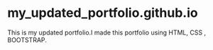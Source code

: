 # my_updated_portfolio.github.io

This is my updated portfolio.I made this portfolio using HTML, CSS , BOOTSTRAP.
